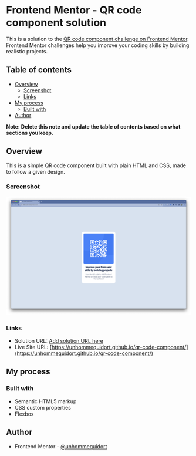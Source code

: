 # Frontend Mentor - QR code component solution

This is a solution to the [QR code component challenge on Frontend Mentor](https://www.frontendmentor.io/challenges/qr-code-component-iux_sIO_H). Frontend Mentor challenges help you improve your coding skills by building realistic projects.

## Table of contents

- [Overview](#overview)
  - [Screenshot](#screenshot)
  - [Links](#links)
- [My process](#my-process)
  - [Built with](#built-with)
- [Author](#author)

**Note: Delete this note and update the table of contents based on what sections you keep.**

## Overview

This is a simple QR code component built with plain HTML and CSS, made to follow a given design.

### Screenshot

![](./assets/images/screenshot.png)

### Links

- Solution URL: [Add solution URL here](https://your-solution-url.com)
- Live Site URL: [https://unhommequidort.github.io/qr-code-component/](https://unhommequidort.github.io/qr-code-component/)

## My process

### Built with

- Semantic HTML5 markup
- CSS custom properties
- Flexbox

## Author

- Frontend Mentor - [@unhommequidort](https://www.frontendmentor.io/profile/unhommequidort)
